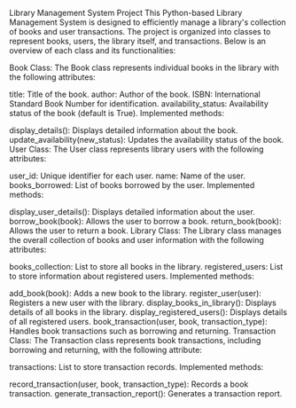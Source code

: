 Library Management System Project
This Python-based Library Management System is designed to efficiently manage a library's collection of books and user transactions. The project is organized into classes to represent books, users, the library itself, and transactions. Below is an overview of each class and its functionalities:

Book Class:
The Book class represents individual books in the library with the following attributes:

title: Title of the book.
author: Author of the book.
ISBN: International Standard Book Number for identification.
availability_status: Availability status of the book (default is True).
Implemented methods:

display_details(): Displays detailed information about the book.
update_availability(new_status): Updates the availability status of the book.
User Class:
The User class represents library users with the following attributes:

user_id: Unique identifier for each user.
name: Name of the user.
books_borrowed: List of books borrowed by the user.
Implemented methods:

display_user_details(): Displays detailed information about the user.
borrow_book(book): Allows the user to borrow a book.
return_book(book): Allows the user to return a book.
Library Class:
The Library class manages the overall collection of books and user information with the following attributes:

books_collection: List to store all books in the library.
registered_users: List to store information about registered users.
Implemented methods:

add_book(book): Adds a new book to the library.
register_user(user): Registers a new user with the library.
display_books_in_library(): Displays details of all books in the library.
display_registered_users(): Displays details of all registered users.
book_transaction(user, book, transaction_type): Handles book transactions such as borrowing and returning.
Transaction Class:
The Transaction class represents book transactions, including borrowing and returning, with the following attribute:

transactions: List to store transaction records.
Implemented methods:

record_transaction(user, book, transaction_type): Records a book transaction.
generate_transaction_report(): Generates a transaction report.
